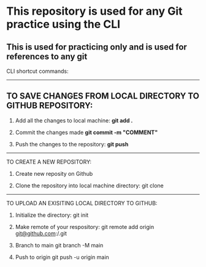 # This repository is used for any Git practice using the CLI

## This is used for practicing only and is used for references to any git 
CLI 
shortcut commands:

-------------------------
## TO SAVE CHANGES FROM LOCAL DIRECTORY TO GITHUB REPOSITORY: 

1. Add all the changes to local machine:
	**git add .** 

2. Commit the changes made 
	**git commit -m "COMMENT"**

3. Push the changes to the repository: 
	**git push**

---------------------------
TO CREATE A NEW REPOSITORY:


1. Create new reposity on Github

2. Clone the repository into local machine directory: 
	git clone <URL>


-----------------------------
TO UPLOAD AN EXISITING LOCAL  DIRECTORY TO GITHUB:

1. Initialize the directory: 
	git init

2. Make remote of your respository: 
	git remote add origin 
git@github.com:<USERNAME>/<REPOSITORY>.git

3. Branch to main
	git branch -M main

4. Push to origin
	git push -u origin main
